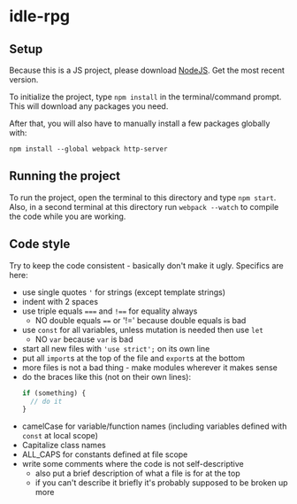 [NodeJS]: http://nodejs.org
# idle-rpg

## Setup

Because this is a JS project, please download [NodeJS]. Get the most recent
version.

To initialize the project, type `npm install` in the terminal/command prompt. This
will download any packages you need.

After that, you will also have to manually install a few packages globally with:
```
npm install --global webpack http-server
```

## Running the project

To run the project, open the terminal to this directory and type `npm start`.
Also, in a second terminal at this directory run `webpack --watch` to compile
the code while you are working.

## Code style

Try to keep the code consistent - basically don't make it ugly. Specifics are here:
* use single quotes `'` for strings (except template strings)
* indent with 2 spaces
* use triple equals `===` and `!==` for equality always
  * NO double equals `==` or '!=' because double equals is bad
* use `const` for all variables, unless mutation is needed then use `let`
  * NO `var` because `var` is bad
* start all new files with `'use strict';` on its own line
* put all `import`s at the top of the file and `export`s at the bottom
* more files is not a bad thing - make modules wherever it makes sense
* do the braces like this (not on their own lines):
  ```javascript
  if (something) {
    // do it
  }
  ```
* camelCase for variable/function names (including variables defined with
    `const` at local scope)
* Capitalize class names
* ALL_CAPS for constants defined at file scope
* write some comments where the code is not self-descriptive
  * also put a brief description of what a file is for at the top
  * if you can't describe it briefly it's probably supposed to be broken up more
